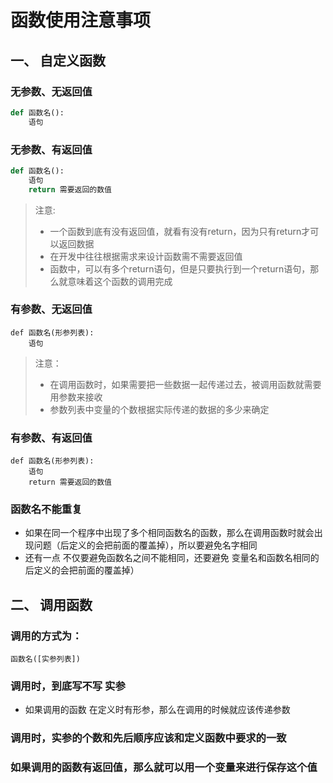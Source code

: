 # 函数使用注意事项

## 一、 自定义函数

### 无参数、无返回值

```python
def 函数名():
    语句
```

### 无参数、有返回值

```python
def 函数名():
    语句
    return 需要返回的数值
```

> 注意:
>
> - 一个函数到底有没有返回值，就看有没有return，因为只有return才可以返回数据
> - 在开发中往往根据需求来设计函数需不需要返回值
> - 函数中，可以有多个return语句，但是只要执行到一个return语句，那么就意味着这个函数的调用完成

### 有参数、无返回值

```
def 函数名(形参列表):
    语句
```

> 注意：
>
> - 在调用函数时，如果需要把一些数据一起传递过去，被调用函数就需要用参数来接收
> - 参数列表中变量的个数根据实际传递的数据的多少来确定

### 有参数、有返回值

```
def 函数名(形参列表):
    语句
    return 需要返回的数值
```

### 函数名不能重复

- 如果在同一个程序中出现了多个相同函数名的函数，那么在调用函数时就会出现问题（后定义的会把前面的覆盖掉），所以要避免名字相同
- 还有一点 不仅要避免函数名之间不能相同，还要避免 变量名和函数名相同的后定义的会把前面的覆盖掉）

## 二、 调用函数

### 调用的方式为：

```
函数名([实参列表])
```

### 调用时，到底写不写 实参

- 如果调用的函数 在定义时有形参，那么在调用的时候就应该传递参数

### 调用时，实参的个数和先后顺序应该和定义函数中要求的一致

### 如果调用的函数有返回值，那么就可以用一个变量来进行保存这个值

